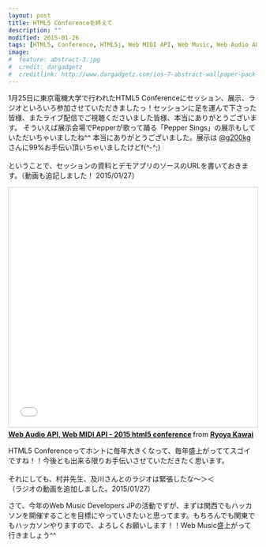 ```yaml
---
layout: post
title: HTML5 Conferenceを終えて
description: ""
modified: 2015-01-26
tags: [HTML5, Conference, HTML5j, Web MIDI API, Web Music, Web Audio API]
image:
#  feature: abstract-3.jpg
#  credit: dargadgetz
#  creditlink: http://www.dargadgetz.com/ios-7-abstract-wallpaper-pack-for-iphone-5-and-ipod-touch-retina/
---
```

<div> </div>

1月25日に東京電機大学で行われたHTML5 Conferenceにセッション、展示、ラジオといろいろ参加させていただきましたっ！セッションに足を運んで下さった皆様、またライブ配信でご視聴くださいました皆様、本当にありがとうございます。
そういえば展示会場でPepperが歌って踊る「Pepper Sings」の展示もしていただいちゃいましたね^^ 本当にありがとうございました。展示は <a href="https://twitter.com/g200kg/" target="_blank">@g200kg</a> さんに99%お手伝い頂いちゃいましたけどf(^-^;)<br>
<br>
ということで、セッションの資料とデモアプリのソースのURLを書いておきます。（動画も追記しました！ 2015/01/27）


<div class="post-image-center">
<iframe src="//www.slideshare.net/slideshow/embed_code/key/6s8QuVndYhqe7U" width="595" height="485" frameborder="0" marginwidth="0" marginheight="0" scrolling="no" style="border:1px solid #CCC; border-width:1px; margin-bottom:5px; max-width: 100%;" allowfullscreen> </iframe> 
</div>

<div class="post-image-center">
  <div style="margin-bottom:5px"> <strong> <a href="//www.slideshare.net/ryoyakawai/web-audi-oapi-web-midi-api-2015-html5-conference" title="Web Audio API, Web MIDI API - 2015 html5 conference" target="_blank">Web Audio API, Web MIDI API - 2015 html5 conference</a> </strong> from <strong><a href="https://www.slideshare.net/ryoyakawai" target="_blank">Ryoya Kawai</a></strong> </div>
</div>


<div>
  <youtube-play contentid="fB6943lfuR8" size="80%" imgsrc="{{ site.url }}/images/2015/01/20150126-html5-conference-yt-01.png" start="12200" autoplay="1" rel="0" controls="1" showinfo="0" allowfullscreen="1"></youtube-play>
</div>

HTML5 Conferenceってホントに毎年大きくなって、毎年盛上がっててスゴイですね！！今後とも出来る限りお手伝いさせていただきたく思います。<br>
<br>
それにしても、村井先生、及川さんとのラジオは緊張したな〜＞＜<br>
（ラジオの動画を追加しました。2015/01/27）


<div>
  <youtube-play contentid="3o7N0njJsAs" size="80%" imgsrc="{{ site.url }}/images/2015/01/20150126-html5-conference-yt-02.png" start="0" autoplay="1" rel="0" controls="1" showinfo="0" allowfullscreen="1"></youtube-play>
</div>

さて、今年のWeb Music Developers JPの活動ですが、まずは関西でもハッカソンを開催することを目標にやっていきたいと思ってます。もちろんでも関東でもハッカソンやりますので、よろしくお願いします！！Web Music盛上がって行きましょう^^

